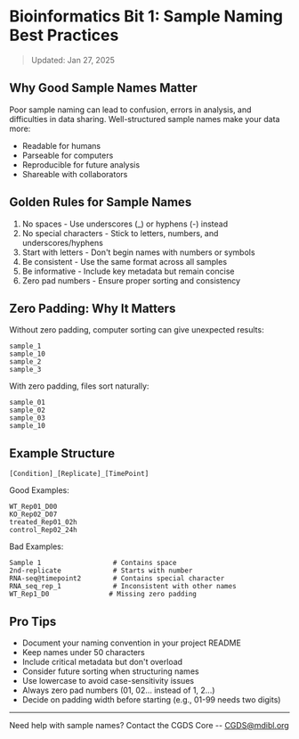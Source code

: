 # Bioinformatics Bit 1: Sample Naming Best Practices
> Updated: Jan 27, 2025

## **Why Good Sample Names Matter**

Poor sample naming can lead to confusion, errors in analysis, and difficulties in data sharing. Well-structured sample names make your data more:

- Readable for humans
- Parseable for computers
- Reproducible for future analysis
- Shareable with collaborators

## **Golden Rules for Sample Names**

1. No spaces - Use underscores (_) or hyphens (-) instead
2. No special characters - Stick to letters, numbers, and underscores/hyphens
3. Start with letters - Don't begin names with numbers or symbols
4. Be consistent - Use the same format across all samples
5. Be informative - Include key metadata but remain concise
6. Zero pad numbers - Ensure proper sorting and consistency

## **Zero Padding: Why It Matters**

Without zero padding, computer sorting can give unexpected results:
```
sample_1
sample_10
sample_2
sample_3
```
With zero padding, files sort naturally:
```
sample_01
sample_02
sample_03
sample_10
```
## **Example Structure**
```
[Condition]_[Replicate]_[TimePoint]
```
Good Examples:

```
WT_Rep01_D00
KO_Rep02_D07
treated_Rep01_02h
control_Rep02_24h
```
Bad Examples:
```
Sample 1                  # Contains space
2nd-replicate             # Starts with number
RNA-seq@timepoint2        # Contains special character
RNA_seq_rep_1             # Inconsistent with other names
WT_Rep1_D0               # Missing zero padding
```
## **Pro Tips**

- Document your naming convention in your project README
- Keep names under 50 characters
- Include critical metadata but don't overload
- Consider future sorting when structuring names
- Use lowercase to avoid case-sensitivity issues
- Always zero pad numbers (01, 02... instead of 1, 2...)
- Decide on padding width before starting (e.g., 01-99 needs two digits)

---

Need help with sample names? Contact the CGDS Core -- CGDS@mdibl.org